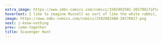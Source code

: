 ```yaml
---
extra_image: https://www.smbc-comics.com/comics/1502982501-20170817after.png
hovertext: I like to imagine Russell as sort of like the white rabbit, only he's always late for an appointment with a barber.
image: https://www.smbc-comics.com/comics/1502982488-20170817.png
next: i-know-nothing
prev: come-together
title: Scavenger Hunt
---
```

